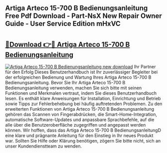 ## Artiga Arteco 15-700 B Bedienungsanleitung Free Pdf Download - Part-NsX New Repair Owner Guide - User Service Edition mHxVC

# <h2><a href="http://df3tj2.blite.top/?on=Artiga+Arteco+15-700+B+Bedienungsanleitung">🔗Download 👉🔴 Artiga Arteco 15-700 B Bedienungsanleitung</a></h2>

[![Artiga Arteco 15-700 B Bedienungsanleitung new download](https://i.imgur.com/lujVjoI.png)](http://df3tj2.blite.top/?on=Artiga+Arteco+15-700+B+Bedienungsanleitung)
Ihr Partner für den Erfolg Dieses Benutzerhandbuch ist Ihr zuverlässiger Begleiter bei der erfolgreichen Bedienung und Wartung Ihres Artiga Arteco 15-700 B Bedienungsanleitung. Bevor Sie Ihr Artiga Arteco 15-700 B Bedienungsanleitung verwenden, machen Sie sich bitte mit seinen Funktionen und Merkmalen vertraut, indem Sie dieses Benutzerhandbuch lesen. Es enthält klare Anweisungen für Installation, Einrichtung und Betrieb sowie Tipps zur Fehlerbehebung bei häufig auftretenden Problemen. Zu den erweiterten Funktionen von Artiga Arteco 15-700 B Bedienungsanleitung gehören das Scannen von Fingerabdrücken, die Smart-Home-Integration, automatische Software-Updates und anpassbare Sprachbefehle, auf die alle über die Benutzeroberfläche zugegriffen und angepasst werden können. Wir hoffen, dass das Artiga Arteco 15-700 B BedienungsanleitungD eine klare und prägnante Anleitung für den Einstieg in Ihr neues Produkt war. Sollten Sie Hilfe oder Klärung benötigen, zögern Sie bitte nicht, sich an unser Kundendienstteam zu wenden.
